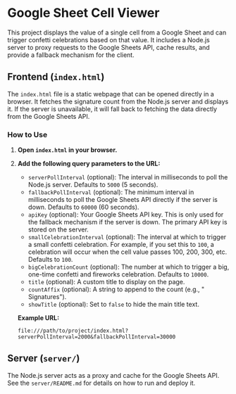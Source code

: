 # Google Sheet Cell Viewer

This project displays the value of a single cell from a Google Sheet and can trigger confetti celebrations based on that value. It includes a Node.js server to proxy requests to the Google Sheets API, cache results, and provide a fallback mechanism for the client.

## Frontend (`index.html`)

The `index.html` file is a static webpage that can be opened directly in a browser. It fetches the signature count from the Node.js server and displays it. If the server is unavailable, it will fall back to fetching the data directly from the Google Sheets API.

### How to Use

1.  **Open `index.html` in your browser.**
2.  **Add the following query parameters to the URL:**

    *   `serverPollInterval` (optional): The interval in milliseconds to poll the Node.js server. Defaults to `5000` (5 seconds).
    *   `fallbackPollInterval` (optional): The minimum interval in milliseconds to poll the Google Sheets API directly if the server is down. Defaults to `60000` (60 seconds).
    *   `apiKey` (optional): Your Google Sheets API key. This is only used for the fallback mechanism if the server is down. The primary API key is stored on the server.
    *   `smallCelebrationInterval` (optional): The interval at which to trigger a small confetti celebration. For example, if you set this to `100`, a celebration will occur when the cell value passes 100, 200, 300, etc. Defaults to `100`.
    *   `bigCelebrationCount` (optional): The number at which to trigger a big, one-time confetti and fireworks celebration. Defaults to `10000`.
    *   `title` (optional): A custom title to display on the page.
    *   `countAffix` (optional): A string to append to the count (e.g., " Signatures").
    *   `showTitle` (optional): Set to `false` to hide the main title text.

    **Example URL:**
    ```
    file:///path/to/project/index.html?serverPollInterval=2000&fallbackPollInterval=30000
    ```

## Server (`server/`)

The Node.js server acts as a proxy and cache for the Google Sheets API. See the `server/README.md` for details on how to run and deploy it.